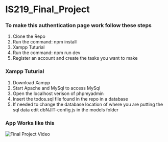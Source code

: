 # IS219_Final_Project

### To make this authentication page work follow these steps
1. Clone the Repo
2. Run the command: npm install
3. Xampp Tuturial
3. Run the command: npm run dev
4. Register an account and create the tasks you want to make


### Xampp Tuturial
1. Download Xampp
2. Start Apache and MySql to access MySql
3. Open the localhost verison of phpmyadmin
4. Insert the todos.sql file found in the repo in a database
5. If needed to change the database location of where you are putting the sql data edit dbNJIT-config.js in the models folder

### App Works like this 
![Final Project Video](https://i.imgur.com/FqAaJO4.gif)
